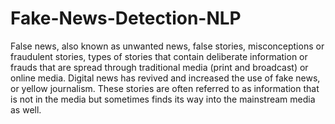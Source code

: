 # Fake-News-Detection-NLP
False news, also known as unwanted news, false stories, misconceptions or fraudulent stories, types of stories that contain deliberate information or frauds that are spread through traditional media (print and broadcast) or online media. Digital news has revived and increased the use of fake news, or yellow journalism. These stories are often referred to as information that is not in the media but sometimes finds its way into the mainstream media as well.
